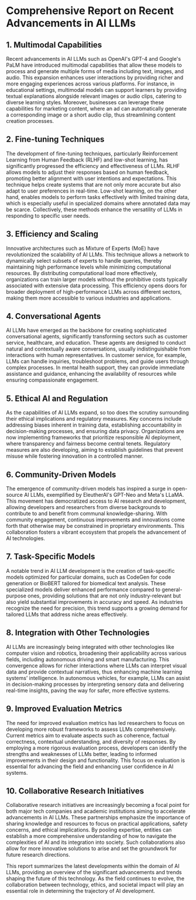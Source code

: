 # Comprehensive Report on Recent Advancements in AI LLMs

## 1. Multimodal Capabilities
Recent advancements in AI LLMs such as OpenAI's GPT-4 and Google's PaLM have introduced multimodal capabilities that allow these models to process and generate multiple forms of media including text, images, and audio. This expansion enhances user interactions by providing richer and more engaging experiences across various platforms. For instance, in educational settings, multimodal models can support learners by providing textual explanations alongside relevant images or audio clips, catering to diverse learning styles. Moreover, businesses can leverage these capabilities for marketing content, where an ad can automatically generate a corresponding image or a short audio clip, thus streamlining content creation processes.

## 2. Fine-tuning Techniques
The development of fine-tuning techniques, particularly Reinforcement Learning from Human Feedback (RLHF) and low-shot learning, has significantly progressed the efficiency and effectiveness of LLMs. RLHF allows models to adjust their responses based on human feedback, promoting better alignment with user intentions and expectations. This technique helps create systems that are not only more accurate but also adapt to user preferences in real-time. Low-shot learning, on the other hand, enables models to perform tasks effectively with limited training data, which is especially useful in specialized domains where annotated data may be scarce. Collectively, these methods enhance the versatility of LLMs in responding to specific user needs.

## 3. Efficiency and Scaling
Innovative architectures such as Mixture of Experts (MoE) have revolutionized the scalability of AI LLMs. This technique allows a network to dynamically select subsets of experts to handle queries, thereby maintaining high performance levels while minimizing computational resources. By distributing computational load more effectively, organizations can train larger models without the prohibitive costs typically associated with extensive data processing. This efficiency opens doors for broader deployment of high-performance LLMs across different sectors, making them more accessible to various industries and applications.

## 4. Conversational Agents
AI LLMs have emerged as the backbone for creating sophisticated conversational agents, significantly transforming sectors such as customer service, healthcare, and education. These agents are designed to conduct natural and contextually aware conversations, usually indistinguishable from interactions with human representatives. In customer service, for example, LLMs can handle inquiries, troubleshoot problems, and guide users through complex processes. In mental health support, they can provide immediate assistance and guidance, enhancing the availability of resources while ensuring compassionate engagement.

## 5. Ethical AI and Regulation
As the capabilities of AI LLMs expand, so too does the scrutiny surrounding their ethical implications and regulatory measures. Key concerns include addressing biases inherent in training data, establishing accountability in decision-making processes, and ensuring data privacy. Organizations are now implementing frameworks that prioritize responsible AI deployment, where transparency and fairness become central tenets. Regulatory measures are also developing, aiming to establish guidelines that prevent misuse while fostering innovation in a controlled manner.

## 6. Community-Driven Models
The emergence of community-driven models has inspired a surge in open-source AI LLMs, exemplified by EleutherAI's GPT-Neo and Meta's LLaMA. This movement has democratized access to AI research and development, allowing developers and researchers from diverse backgrounds to contribute to and benefit from communal knowledge-sharing. With community engagement, continuous improvements and innovations come forth that otherwise may be constrained in proprietary environments. This collaboration fosters a vibrant ecosystem that propels the advancement of AI technologies.

## 7. Task-Specific Models
A notable trend in AI LLM development is the creation of task-specific models optimized for particular domains, such as CodeGen for code generation or BioBERT tailored for biomedical text analysis. These specialized models deliver enhanced performance compared to general-purpose ones, providing solutions that are not only industry-relevant but also yield substantial improvements in accuracy and speed. As industries recognize the need for precision, this trend supports a growing demand for tailored LLMs that address niche areas effectively.

## 8. Integration with Other Technologies
AI LLMs are increasingly being integrated with other technologies like computer vision and robotics, broadening their applicability across various fields, including autonomous driving and smart manufacturing. This convergence allows for richer interactions where LLMs can interpret visual data and provide contextual narratives, thus enhancing machine learning systems’ intelligence. In autonomous vehicles, for example, LLMs can assist in decision-making processes by interpreting sensory data and delivering real-time insights, paving the way for safer, more effective systems.

## 9. Improved Evaluation Metrics
The need for improved evaluation metrics has led researchers to focus on developing more robust frameworks to assess LLMs comprehensively. Current metrics aim to evaluate aspects such as coherence, factual correctness, contextual understanding, and diversity of responses. By employing a more rigorous evaluation process, developers can identify the strengths and weaknesses of LLMs better, leading to informed improvements in their design and functionality. This focus on evaluation is essential for advancing the field and enhancing user confidence in AI systems.

## 10. Collaborative Research Initiatives
Collaborative research initiatives are increasingly becoming a focal point for both major tech companies and academic institutions aiming to accelerate advancements in AI LLMs. These partnerships emphasize the importance of sharing knowledge and resources to focus on practical applications, safety concerns, and ethical implications. By pooling expertise, entities can establish a more comprehensive understanding of how to navigate the complexities of AI and its integration into society. Such collaborations also allow for more innovative solutions to arise and set the groundwork for future research directions.

This report summarizes the latest developments within the domain of AI LLMs, providing an overview of the significant advancements and trends shaping the future of this technology. As the field continues to evolve, the collaboration between technology, ethics, and societal impact will play an essential role in determining the trajectory of AI development.